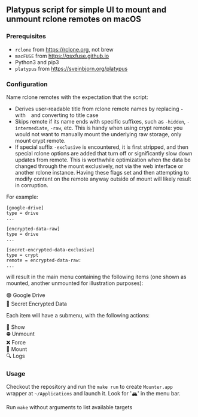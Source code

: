 ## Platypus script for simple UI to mount and unmount rclone remotes on macOS

### Prerequisites

- `rclone` from https://rclone.org, not brew
- `macFUSE` from https://osxfuse.github.io
- Python3 and pip3
- `platypus` from https://sveinbjorn.org/platypus

### Configuration

Name rclone remotes with the expectation that the script: 
- Derives user-readable title from rclone remote names by replacing `-` with ` ` and converting to title case
- Skips remote if its name ends with specific suffixes, such as `-hidden`, `-intermediate`, `-raw`, etc. This is handy when using crypt remote: you would not want to manually mount the underlying raw storage, only mount crypt remote.
- If special suffix `-exclusive` is encountered, it is first stripped, and then special rclone options are added that turn off or significantly slow down updates from remote. This is worthwhile optimization when the data be changed through the mount exclusively, not via the web interface or another rclone instance. Having these flags set and then attempting to modify content on the remote anyway outside of mount will likely result in corruption. 

For example: 

```
[google-drive]
type = drive
...

[encrypted-data-raw]
type = drive
...

[secret-encrypted-data-exclusive]
type = crypt
remote = encrypted-data-raw:
...
```

will result in the main menu containing the following items (one shown as mounted, another unmounted for illustration purposes):

🟢  Google Drive	<br>
🔴  Secret Encrypted Data<br>


Each item will have a submenu, with the following actions: 

📂 Show<br>
⛔️ Unmount<br>
❌ Force<br>
🎣 Mount<br>
🔍 Logs<br>

### Usage

Checkout the repository and run the `make run` to create `Mounter.app` wrapper at `~/Applications` and launch it. Look for '🏔' in the menu bar.

Run `make` without arguments to list available targets
